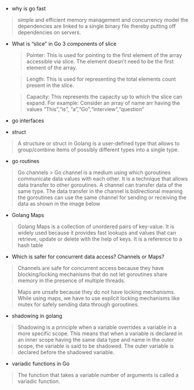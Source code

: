 - why is go fast
> simple and efficient memory management and concurrency model
> the dependencies are linked to a single binary file thereby putting off dependencies on servers.


- What is “slice” in Go
  3 components of slice
  > Pointer: This is used for pointing to the first element of the array accessible via slice. The element doesn’t need to  be the first element of the array.

  > Length: This is used for representing the total elements count present in the slice.

  > Capacity: This represents the capacity up to which the slice can expand. For example: Consider an array of name arr having the values “This”,“is”, “a”,“Go”,“interview”,“question”

- go interfaces

- struct 
> A structure or struct in Golang is a user-defined type that allows to group/combine items of possibly different types into a single type. 

- go routines
 > Go channels > Go channel is a medium using which goroutines communicate data values with each other. It is a technique that allows data transfer to other goroutines. A channel can transfer data of the same type. The data transfer in the channel is bidirectional meaning the goroutines can use the same channel for sending or receiving the data as shown in the image below

- Golang Maps
>Golang Maps is a collection of unordered pairs of key-value. It is widely used because it provides fast lookups and values that can retrieve, update or delete with the help of keys. It is a reference to a hash table


- Which is safer for concurrent data access? Channels or Maps?
> Channels are safe for concurrent access because they have blocking/locking mechanisms that do not let goroutines share memory in the presence of multiple threads.

> Maps are unsafe because they do not have locking mechanisms. While using maps, we have to use explicit locking mechanisms like mutex for safely sending data through goroutines.


- shadowing in  golang
> Shadowing is a principle when a variable overrides a variable in a more specific scope. This means that when a variable is declared in an inner scope having the same data type and name in the outer scope, the variable is said to be shadowed. The outer variable is declared before the shadowed variable.

- variadic functions in Go
> The function that takes a variable number of arguments is called a variadic function. 

